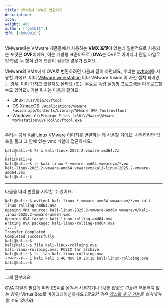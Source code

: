 ```yaml
---
title: VMX에서 OVA로 변환하기
description:
icon:
weight: 400
author: ["gamb1t",]
번역: ["kmw0410"]
---
```


VMware에는 VMware 제품들에서 사용하는 **VMX 포맷**이 있는데 일반적으로 사용되는 포맷은 **OVF**이에요, 이는 개방형 표준이므로 (**OVA**는 OVF로 이미지나 단일 파일로 압축됨) 두 형식 간에 변환이 필요한 경우가 있어요.

VMware의 VMX에서 OVA로 변환하려면 다음과 같이 하면돼요, 우리는 [ovftool](https://code.vmware.com/web/tool/4.4.0/ovf)를 사용할 거에요. 이미 [VMware workstation](/docs/virtualization/install-vmware-host/) 이나 VMware fusion 이 사전 설치 되어있는 경우, 이미 가지고 있을지도 몰라요 (또는 무료로 독립 실행형 프로그램을 다운로드할 수도 있어요). 기본 위치는 다음과 같아요:

- Linux: `/usr/bin/ovftool`
- OS X/macOS: `/Applications/VMware Fusion.app/Contents/Library/VMware OVF Tool/ovftool`
- Windows: `C:\Program Files (x86)\VMware\VMware Workstation\OVFTool\ovftool.exe`

---

우리는 [공식 Kali Linux VMware 이미지](/get-kali/#kali-virtual-machines)를 변환하는 데 사용할 거에요. 시작하려면 압축을 풀고 그 안에 있는 vmx 파일에 접근하세요:

```console
kali@kali:~$ 7z x kali-linux-2025.2-vmware-amd64.7z
[...]
kali@kali:~$
kali@kali:~$ ls kali-linux-*-vmware-amd64.vmwarevm/*vmx
kali-linux-2025.2-vmware-amd64.vmwarevm/kali-linux-2025.2-vmware-amd64.vmx
kali@kali:~$
```

---

다음을 따라 변환을 시작할 수 있어요:

```console
kali@kali:~$ ovftool kali-linux-*-vmware-amd64.vmwarevm/*vmx kali-linux-rolling-amd64.ova
Opening VMX source: kali-linux-2025.2-vmware-amd64.vmwarevm/kali-linux-2025.2-vmware-amd64.vmx
Opening OVA target: kali-linux-rolling-amd64.ova
Writing OVA package: kali-linux-rolling-amd64.ova
[...]
Transfer Completed
Completed successfully
kali@kali:~$
kali@kali:~$ file kali-linux-rolloing.ova
kali-linux-rolloing.ova: POSIX tar archive
kali@kali:~$ ls -lah kali-linux-rolloing.ova
-rw-r--r-- 1 kali kali 3.4G Nov 10 23:18 kali-linux-rolloing.ova
kali@kali:~$
```

---

그게 전부에요!

OVA 파일은 필요에 따라 ESXi로 옮겨서 사용하거나 _(내장 업로드 기능이 작동하지 않는 경우)_ VirtualBox로 마이그레이션하세요 _(필요한 경우 [게스트 추가 기능](/docs/virtualization/install-virtualbox-guest-additions/)을 설치해야 할 수도 있어요)_.
